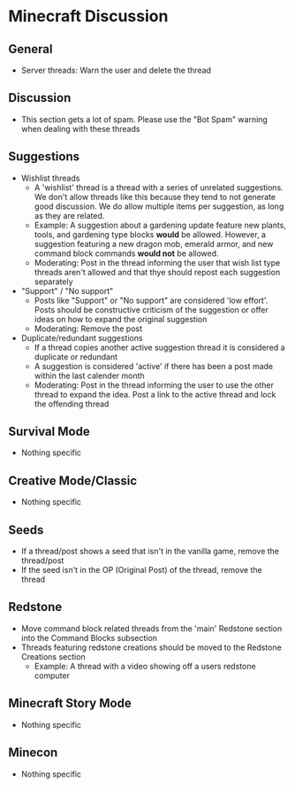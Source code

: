 # Minecraft Discussion

## General
* Server threads: Warn the user and delete the thread

## Discussion
* This section gets a lot of spam. Please use the "Bot Spam" warning when dealing with these threads

## Suggestions
* Wishlist threads
  * A 'wishlist' thread is a thread with a series of unrelated suggestions. We don't allow threads like this because they tend to not generate good discussion. We do allow multiple items per suggestion, as long as they are related. 
  * Example: A suggestion about a gardening update feature new plants, tools, and gardening type blocks __would__ be allowed. However, a suggestion featuring a new dragon mob, emerald armor, and new command block commands __would not__ be allowed.
  * Moderating: Post in the thread informing the user that wish list type threads aren't allowed and that thye should repost each suggestion separately
* "Support" / "No support"
  * Posts like "Support" or "No support" are considered 'low effort'. Posts should be constructive criticism of the suggestion or offer ideas on how to expand the original suggestion
  * Moderating: Remove the post
* Duplicate/redundant suggestions
  * If a thread copies another active suggestion thread it is considered a duplicate or redundant
  * A suggestion is considered 'active' if there has been a post made within the last calender month
  * Moderating: Post in the thread informing the user to use the other thread to expand the idea. Post a link to the active thread and lock the offending thread

## Survival Mode
* Nothing specific

## Creative Mode/Classic
* Nothing specific

## Seeds
* If a thread/post shows a seed that isn't in the vanilla game, remove the thread/post
* If the seed isn't in the OP (Original Post) of the thread, remove the thread

## Redstone
* Move command block related threads from the 'main' Redstone section into the Command Blocks subsection
* Threads featuring redstone creations should be moved to the Redstone Creations section
  * Example: A thread with a video showing off a users redstone computer

## Minecraft Story Mode
* Nothing specific

## Minecon
* Nothing specific
